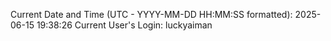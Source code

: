 Current Date and Time (UTC - YYYY-MM-DD HH:MM:SS formatted): 2025-06-15 19:38:26
Current User's Login: luckyaiman
